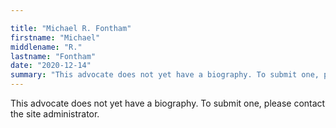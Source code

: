 ```yaml
---

title: "Michael R. Fontham"
firstname: "Michael"
middlename: "R."
lastname: "Fontham"
date: "2020-12-14"
summary: "This advocate does not yet have a biography. To submit one, please contact the site administrator."
---
```

This advocate does not yet have a biography. To submit one, please contact the site administrator.

